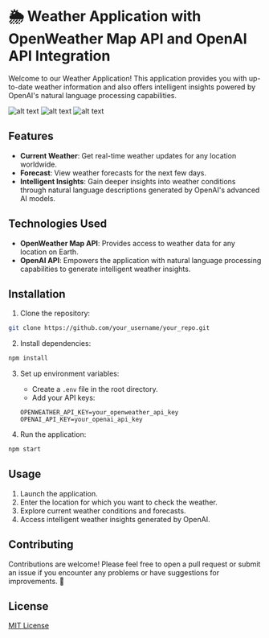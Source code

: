 # 🌦️ Weather Application with OpenWeather Map API and OpenAI API Integration

Welcome to our Weather Application! This application provides you with up-to-date weather information and also offers intelligent insights powered by OpenAI's natural language processing capabilities.

![alt text](https://github.com/Deshan555/Minimal-Weather/blob/master/Screenshot_20231224_195725.png)
![alt text](https://github.com/Deshan555/Minimal-Weather/blob/master/Screenshot_20231224_195804.png)
![alt text](https://github.com/Deshan555/Minimal-Weather/blob/master/Screenshot_20231224_204148.png)

## Features

- **Current Weather**: Get real-time weather updates for any location worldwide.
- **Forecast**: View weather forecasts for the next few days.
- **Intelligent Insights**: Gain deeper insights into weather conditions through natural language descriptions generated by OpenAI's advanced AI models.

## Technologies Used

- **OpenWeather Map API**: Provides access to weather data for any location on Earth.
- **OpenAI API**: Empowers the application with natural language processing capabilities to generate intelligent weather insights.

## Installation

1. Clone the repository:

```bash
git clone https://github.com/your_username/your_repo.git
```

2. Install dependencies:

```bash
npm install
```

3. Set up environment variables:

   - Create a `.env` file in the root directory.
   - Add your API keys:

   ```plaintext
   OPENWEATHER_API_KEY=your_openweather_api_key
   OPENAI_API_KEY=your_openai_api_key
   ```

4. Run the application:

```bash
npm start
```

## Usage

1. Launch the application.
2. Enter the location for which you want to check the weather.
3. Explore current weather conditions and forecasts.
4. Access intelligent weather insights generated by OpenAI.

## Contributing

Contributions are welcome! Please feel free to open a pull request or submit an issue if you encounter any problems or have suggestions for improvements. 🚀

## License

[MIT License](LICENSE)
